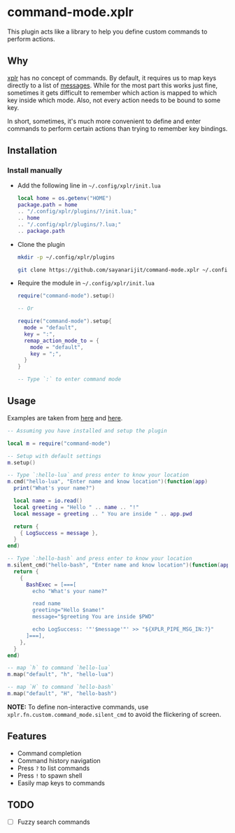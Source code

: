 # command-mode.xplr

This plugin acts like a library to help you define custom commands to perform
actions.

## Why

[xplr](https://github.com/sayanarijit/xplr) has no concept of commands. By default, it requires us to map keys directly to a list of [messages](https://arijitbasu.in/xplr/en/message.html).
While for the most part this works just fine, sometimes it gets difficult to remember which action is mapped to which key inside which mode. Also, not every action needs to be bound to some key.

In short, sometimes, it's much more convenient to define and enter commands to perform certain actions than trying to remember key bindings.

## Installation

### Install manually

- Add the following line in `~/.config/xplr/init.lua`

  ```lua
  local home = os.getenv("HOME")
  package.path = home
  .. "/.config/xplr/plugins/?/init.lua;"
  .. home
  .. "/.config/xplr/plugins/?.lua;"
  .. package.path
  ```

- Clone the plugin

  ```bash
  mkdir -p ~/.config/xplr/plugins

  git clone https://github.com/sayanarijit/command-mode.xplr ~/.config/xplr/plugins/command-mode
  ```

- Require the module in `~/.config/xplr/init.lua`

  ```lua
  require("command-mode").setup()

  -- Or

  require("command-mode").setup{
    mode = "default",
    key = ":",
    remap_action_mode_to = {
      mode = "default",
      key = ";",
    }
  }

  -- Type `:` to enter command mode
  ```

## Usage

Examples are taken from [here](https://arijitbasu.in/xplr/en/message.html#example-using-lua-function-calls) and [here](https://arijitbasu.in/xplr/en/message.html#example-using-environment-variables-and-pipes).

```lua
-- Assuming you have installed and setup the plugin

local m = require("command-mode")

-- Setup with default settings
m.setup()

-- Type `:hello-lua` and press enter to know your location
m.cmd("hello-lua", "Enter name and know location")(function(app)
  print("What's your name?")

  local name = io.read()
  local greeting = "Hello " .. name .. "!"
  local message = greeting .. " You are inside " .. app.pwd

  return {
    { LogSuccess = message },
  }
end)

-- Type `:hello-bash` and press enter to know your location
m.silent_cmd("hello-bash", "Enter name and know location")(function(app)
  return {
    {
      BashExec = [===[
        echo "What's your name?"

        read name
        greeting="Hello $name!"
        message="$greeting You are inside $PWD"

        echo LogSuccess: '"'$message'"' >> "${XPLR_PIPE_MSG_IN:?}"
      ]===],
    },
  }
end)

-- map `h` to command `hello-lua`
m.map("default", "h", "hello-lua")

-- map `H` to command `hello-bash`
m.map("default", "H", "hello-bash")
```

**NOTE:** To define non-interactive commands, use `xplr.fn.custom.command_mode.silent_cmd` to avoid the flickering of screen.

## Features

- Command completion
- Command history navigation
- Press `?` to list commands
- Press `!` to spawn shell
- Easily map keys to commands

## TODO

- [ ] Fuzzy search commands
